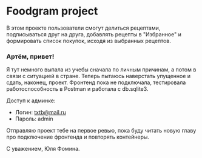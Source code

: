 # Foodgram project
В этом проекте пользователи смогут делиться рецептами, подписываться друг на друга, добавлять рецепты в "Избранное" и формировать список покупок, исходя из выбранных рецептов.

### Артём, привет!

Я тут немного выпала из учебы сначала по личным причинам, а потом в связи с ситуацией в стране.
Теперь пытаюсь наверстать упущенное и сдать, наконец, проект.
Фронтенд пока не подключала, тестировала работоспособность в Postman и работала с db.sqlite3.

Доступ к админке:
- Логин: txtb@mail.ru
- Пароль: admin

Отправляю проект тебе на первое ревью, пока буду читать новую главу про подключение фронтенда и повторять контейнеры.


С уважением,
Юля Фомина.